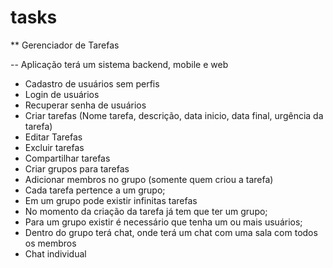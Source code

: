 # tasks

** Gerenciador de Tarefas

-- Aplicação terá um sistema backend, mobile e web

- Cadastro de usuários sem perfis
- Login de usuários
- Recuperar senha de usuários
- Criar tarefas (Nome tarefa, descrição, data inicio, data final, urgência da tarefa)
- Editar Tarefas
- Excluir tarefas
- Compartilhar tarefas
- Criar grupos para tarefas
- Adicionar membros no grupo (somente quem criou a tarefa)
- Cada tarefa pertence a um grupo;
- Em um grupo pode existir infinitas tarefas
- No momento da criação da tarefa já tem que ter um grupo;
- Para um grupo existir é necessário que tenha um ou mais usuários;
- Dentro do grupo terá chat, onde terá um chat com uma sala com todos os membros
- Chat individual

